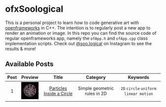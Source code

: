 # ofxSoological

This is a personal project to learn how to code generative art with [openframeworks](https://openframeworks.cc/) in C++. The intention is to regularly post a new app to render an animation or image. In this repo you can find the source code of regular openframeworks app, namely the `ofApp.h` and `ofApp.cpp` class implementation scripts. Check out [@soo.logical](https://www.instagram.com/soo.logical/) on Instagram to see the results & more!

## Available Posts

| Post | Preview | Title | Category | Keywords|
|:----:|:-------:|:-----:|:--------:|:-------:|
|1|<img src="post001/doc/color.png" width="60px">|[Particles Inside a Circle](post001/README.md)|Simple geometric rules in 2D|`2D` `circle` `uniform linear motion`
